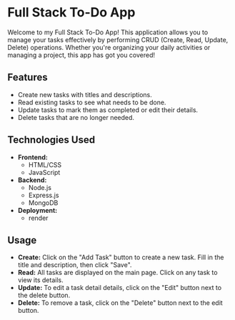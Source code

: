 
# Full Stack To-Do App

Welcome to my Full Stack To-Do App! This application allows you to manage your tasks effectively by performing CRUD (Create, Read, Update, Delete) operations. Whether you're organizing your daily activities or managing a project, this app has got you covered!

## Features

- Create new tasks with titles and descriptions.
- Read existing tasks to see what needs to be done.
- Update tasks to mark them as completed or edit their details.
- Delete tasks that are no longer needed.

## Technologies Used

- **Frontend:**
  - HTML/CSS
  - JavaScript
- **Backend:**
  - Node.js
  - Express.js
  - MongoDB
- **Deployment:**
  - render


## Usage

- **Create:** Click on the "Add Task" button to create a new task. Fill in the title and description, then click "Save".
- **Read:** All tasks are displayed on the main page. Click on any task to view its details.
- **Update:** To  edit a task detail details, click on the "Edit" button next to the delete button.
- **Delete:** To remove a task, click on the "Delete" button next to the edit button.

